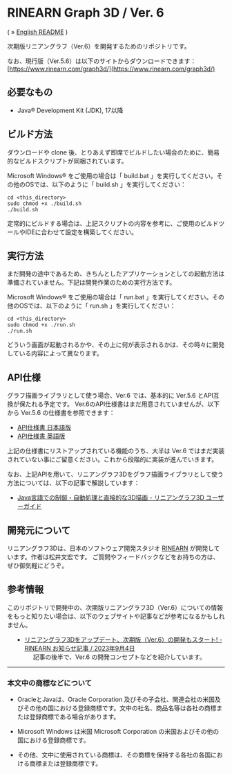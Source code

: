 # RINEARN Graph 3D / Ver. 6

( &raquo; [English README](./README.md) )

次期版リニアングラフ（Ver.6）を開発するためのリポジトリです。

なお、現行版（Ver.5.6）は以下のサイトからダウンロードできます：
<br />
[https://www.rinearn.com/graph3d/](https://www.rinearn.com/graph3d/)


## 必要なもの

* Java&reg; Development Kit (JDK), 17以降

## ビルド方法

ダウンロードや clone 後、とりあえず即席でビルドしたい場合のために、簡易的なビルドスクリプトが同梱されています。

Microsoft Windows&reg; をご使用の場合は「 build.bat 」を実行してください。その他のOSでは、以下のように「 build.sh 」を実行してください：

    cd <this_directory>
    sudo chmod +x ./build.sh
    ./build.sh

定常的にビルドする場合は、上記スクリプトの内容を参考に、ご使用のビルドツールやIDEに合わせて設定を構築してください。


## 実行方法

まだ開発の途中であるため、きちんとしたアプリケーションとしての起動方法は準備されていません。下記は開発作業のための実行方法です。

Microsoft Windows&reg; をご使用の場合は「 run.bat 」を実行してください。その他のOSでは、以下のように「 run.sh 」を実行してください：

    cd <this_directory>
    sudo chmod +x ./run.sh
    ./run.sh

どういう画面が起動されるかや、その上に何が表示されるかは、その時々に開発している内容によって異なります。

## API仕様

グラフ描画ライブラリとして使う場合、Ver.6 では、基本的に Ver.5.6 とAPI互換が保たれる予定です。
Ver.6のAPI仕様書はまだ用意されていませんが、以下から Ver.5.6 の仕様書を参照できます：

* [API仕様書 日本語版](https://www.rinearn.com/ja-jp/graph3d/api/)
* [API仕様書 英語版](https://www.rinearn.com/en-us/graph3d/api/)

上記の仕様書にリストアップされている機能のうち、大半は Ver.6 ではまだ実装されていない事にご留意ください。これから段階的に実装が進んでいきます。

なお、上記APIを用いて、リニアングラフ3Dをグラフ描画ライブラリとして使う方法については、以下の記事で解説しています：

* [Java言語での制御・自動処理と直接的な3D描画 - リニアングラフ3D ユーザーガイド](https://www.rinearn.com/ja-jp/graph3d/guide/api)


## 開発元について

リニアングラフ3Dは、日本のソフトウェア開発スタジオ [RINEARN](https://www.rinearn.com/) が開発しています。作者は松井文宏です。
ご質問やフィードバックなどをお持ちの方は、ぜひ御気軽にどうぞ。

## 参考情報

このリポジトリで開発中の、次期版リニアングラフ3D（Ver.6）についての情報をもっと知りたい場合は、以下のウェブサイトや記事などが参考になるかもしれません。

<dl>
    <dt style="margin-left: 40px; display: list-item; list-style-type: disc; font-weight: normal; font-style: normal;">
        <a href="https://www.rinearn.com/ja-jp/info/news/2023/0904-software-update">リニアングラフ3Dをアップデート、次期版（Ver.6）の開発もスタート! - RINEARN お知らせ記事 / 2023年9月4日</a>
    </dt>
    <dd style="margin-left: 60px;">
        記事の後半で、Ver.6 の開発コンセプトなどを紹介しています。
    </dd>
</dl>


---

### 本文中の商標などについて

- OracleとJavaは、Oracle Corporation 及びその子会社、関連会社の米国及びその他の国における登録商標です。文中の社名、商品名等は各社の商標または登録商標である場合があります。

- Microsoft Windows は米国 Microsoft Corporation の米国およびその他の国における登録商標です。

- その他、文中に使用されている商標は、その商標を保持する各社の各国における商標または登録商標です。
